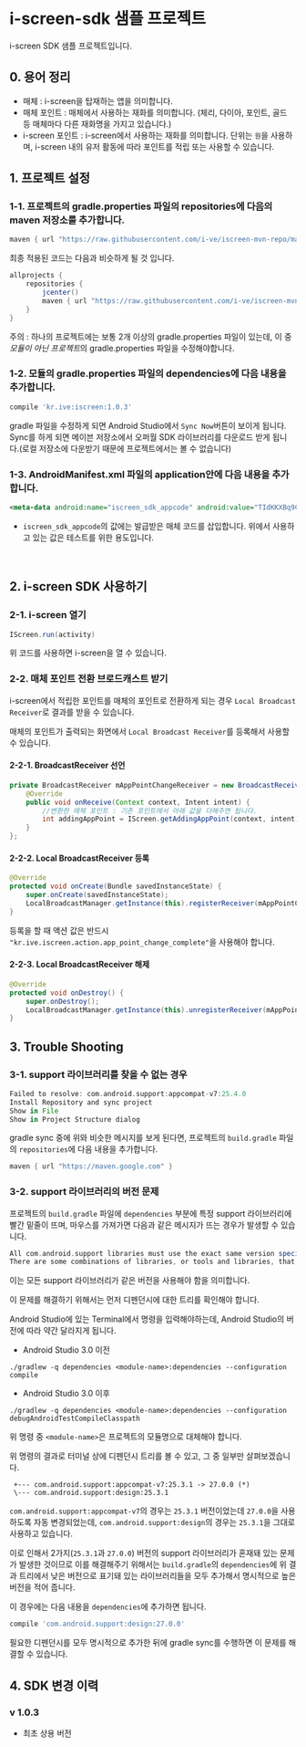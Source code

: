 # i-screen-sdk 샘플 프로젝트
i-screen SDK 샘플 프로젝트입니다.

## 0. 용어 정리

* 매체 : i-screen을 탑재하는 앱을 의미합니다.
* 매체 포인트 : 매체에서 사용하는 재화를 의미합니다. (체리, 다이아, 포인트, 골드 등 매체마다 다른 재화명을 가지고 있습니다.)
* i-screen 포인트 : i-screen에서 사용하는 재화를 의미합니다. 단위는 `원`을 사용하며, i-screen 내의 유저 활동에 따라 포인트를 적립 또는 사용할 수 있습니다.

## 1. 프로젝트 설정
### 1-1. 프로젝트의 gradle.properties 파일의 repositories에 다음의 maven 저장소를 추가합니다.
```groovy
maven { url "https://raw.githubusercontent.com/i-ve/iscreen-mvn-repo/master/releases" }
```

최종 적용된 코드는 다음과 비슷하게 될 것 입니다.
```groovy
allprojects {
    repositories {
        jcenter()
        maven { url "https://raw.githubusercontent.com/i-ve/iscreen-mvn-repo/master/releases" }
    }
}
```
주의 : 하나의 프로젝트에는 보통 2개 이상의 gradle.properties 파일이 있는데, 이 중 *모듈이 아닌 프로젝트*의 gradle.properties 파일을 수정해야합니다.

### 1-2. 모듈의 gradle.properties 파일의 dependencies에 다음 내용을 추가합니다.

```groovy
compile 'kr.ive:iscreen:1.0.3'
```
gradle 파일을 수정하게 되면 Android Studio에서 `Sync Now`버튼이 보이게 됩니다. 
Sync를 하게 되면 메이븐 저장소에서 오퍼월 SDK 라이브러리를 다운로드 받게 됩니다.(로컬 저장소에 다운받기 때문에 프로젝트에서는 볼 수 없습니다)

### 1-3. AndroidManifest.xml 파일의 application안에 다음 내용을 추가합니다.
```xml
<meta-data android:name="iscreen_sdk_appcode" android:value="TIdKKXBq9C" />
```
* `iscreen_sdk_appcode`의 값에는 발급받은 매체 코드를 삽입합니다. 위에서 사용하고 있는 값은 테스트를 위한 용도입니다.

  ​

## 2. i-screen SDK 사용하기
### 2-1. i-screen 열기

```java
IScreen.run(activity)
```

위 코드를 사용하면 i-screen을 열 수 있습니다.

### 2-2. 매체 포인트 전환 브로드캐스트 받기

i-screen에서 적립한 포인트를 매체의 포인트로 전환하게 되는 경우 `Local Broadcast Receiver`로 결과를 받을 수 있습니다.

매체의 포인트가 출력되는 화면에서 `Local Broadcast Receiver`를 등록해서 사용할 수 있습니다. 

#### 2-2-1. BroadcastReceiver 선언

```java
private BroadcastReceiver mAppPointChangeReceiver = new BroadcastReceiver() {
	@Override
	public void onReceive(Context context, Intent intent) {
        //변환한 매체 포인트 : 기존 포인트에서 아래 값을 더해주면 됩니다.
		int addingAppPoint = IScreen.getAddingAppPoint(context, intent);
    }
};
```

#### 2-2-2. Local BroadcastReceiver 등록

```java
@Override
protected void onCreate(Bundle savedInstanceState) {
    super.onCreate(savedInstanceState);
	LocalBroadcastManager.getInstance(this).registerReceiver(mAppPointChangeReceiver, new IntentFilter("kr.ive.iscreen.action.app_point_change_complete"));    
}
```
등록을 할 때 액션 값은 반드시 `"kr.ive.iscreen.action.app_point_change_complete"`을 사용해야 합니다.

#### 2-2-3. Local BroadcastReceiver 해제

```java
@Override
protected void onDestroy() {
	super.onDestroy();
	LocalBroadcastManager.getInstance(this).unregisterReceiver(mAppPointChangeReceiver);
}
```

## 3. Trouble Shooting

### 3-1. support 라이브러리를 찾을 수 없는 경우

```groovy
Failed to resolve: com.android.support:appcompat-v7:25.4.0
Install Repository and sync project
Show in File
Show in Project Structure dialog
```

gradle sync 중에 위와 비슷한 메시지를 보게 된다면, 프로젝트의 `build.gradle` 파일의 `repositories`에 다음 내용을 추가합니다.

```groovy
maven { url "https://maven.google.com" }
```

### 3-2. support 라이브러리의 버전 문제

프로젝트의 `build.gradle` 파일에 `dependencies` 부분에 특정 support 라이브러리에 빨간 밑줄이 뜨며, 마우스를 가져가면 다음과 같은 메시지가 뜨는 경우가 발생할 수 있습니다.

```groovy
All com.android.support libraries must use the exact same version specification (mixing versions can lead to runtime crashes). Found versions 27.0.0, 25.3.1. Examples include com.android.support:animated-vector-drawable:27.0.0 and com.android.support:design:25.3.1 less... (⌘F1) 
There are some combinations of libraries, or tools and libraries, that are incompatible, or can lead to bugs. One such incompatibility is compiling with a version of the Android support libraries that is not the latest version (or in particular, a version lower than your targetSdkVersion.)
```

이는 모든 support 라이브러리가 같은 버전을 사용해야 함을 의미합니다.

이 문제를 해결하기 위해서는 먼저 디펜던시에 대한 트리를 확인해야 합니다.

Android Studio에 있는 Terminal에서 명령을 입력해야하는데, Android Studio의 버전에 따라 약간 달라지게 됩니다.

* Android Studio 3.0 이전

```shell
./gradlew -q dependencies <module-name>:dependencies --configuration compile
```

* Android Studio 3.0 이후

```shell
./gradlew -q dependencies <module-name>:dependencies --configuration debugAndroidTestCompileClasspath
```

위 명령 중 `<module-name>`은 프로젝트의 모듈명으로 대체해야 합니다.

위 명령의 결과로 터미널 상에 디펜던시 트리를 볼 수 있고, 그 중 일부만 살펴보겠습니다.

```shell
 +--- com.android.support:appcompat-v7:25.3.1 -> 27.0.0 (*)
 \--- com.android.support:design:25.3.1
```

`com.android.support:appcompat-v7`의 경우는 `25.3.1` 버전이었는데 `27.0.0`을 사용하도록 자동 변경되었는데, `com.android.support:design`의 경우는 `25.3.1`을 그대로 사용하고 있습니다.

이로 인해서 2가지(`25.3.1`과 `27.0.0`) 버전의 support 라이브러리가 혼재돼 있는 문제가 발생한 것이므로 이를 해결해주기 위해서는 `build.gradle`의 `dependencies`에 위 결과 트리에서 낮은 버전으로 표기돼 있는 라이브러리들을 모두 추가해서 명시적으로 높은 버전을 적어 줍니다.

이 경우에는 다음 내용을 `dependencies`에 추가하면 됩니다.

```groovy
compile 'com.android.support:design:27.0.0'
```

필요한 디펜던시를 모두 명시적으로 추가한 뒤에 gradle sync를 수행하면 이 문제를 해결할 수 있습니다.

## 4. SDK 변경 이력

### v 1.0.3

* 최초 상용 버전